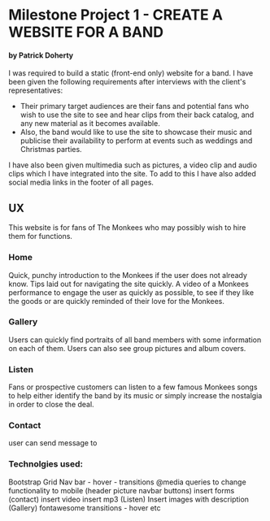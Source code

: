 # Milestone Project 1 - CREATE A WEBSITE FOR A BAND
#### by Patrick Doherty

I was required to build a static (front-end only) website for a band. I have been given the following requirements after interviews
with the client's representatives:

- Their primary target audiences are their fans and potential fans who wish to use the site to see and hear clips from their back catalog, and any new material as it becomes available.
- Also, the band would like to use the site to showcase their music and publicise their availability to perform at events such as weddings and Christmas parties.

I have also been given multimedia such as pictures, a video clip and audio clips which I have integrated into the site.
To add to this I have also added social media links in the footer of all pages. 

## UX
This website is for fans of The Monkees who may possibly wish to hire them for functions.

### Home
Quick, punchy introduction to  the Monkees if the user does not already 
know. Tips laid out for navigating the site quickly. A video of a Monkees 
performance to engage the user as quickly as possible, to see if they like the 
goods or are quickly reminded of their love for the Monkees.

### Gallery
Users can quickly find portraits of all band members with some information on 
each of them. Users can also see group pictures and album covers. 

### Listen 
Fans or prospective customers can listen to a few famous Monkees songs to help 
either identify the band by its music or simply increase the nostalgia in order
to close the deal.

### Contact
user can send message to 



### Technolgies used:
Bootstrap Grid
Nav bar - hover - transitions
@media queries to change functionality to mobile (header picture navbar buttons)
insert forms (contact)
insert video
insert mp3 (Listen)
Insert images with description (Gallery)
fontawesome
transitions - hover etc